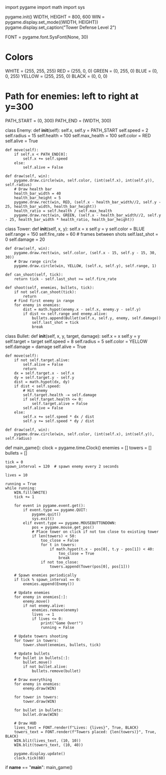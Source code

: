 import pygame
import math
import sys

pygame.init()
WIDTH, HEIGHT = 800, 600
WIN = pygame.display.set_mode((WIDTH, HEIGHT))
pygame.display.set_caption("Tower Defense Level 2")

FONT = pygame.font.SysFont(None, 30)

# Colors
WHITE = (255, 255, 255)
RED = (255, 0, 0)
GREEN = (0, 255, 0)
BLUE = (0, 0, 255)
YELLOW = (255, 255, 0)
BLACK = (0, 0, 0)

# Path for enemies: left to right at y=300
PATH_START = (0, 300)
PATH_END = (WIDTH, 300)

class Enemy:
    def __init__(self):
        self.x, self.y = PATH_START
        self.speed = 2
        self.radius = 15
        self.health = 100
        self.max_health = 100
        self.color = RED
        self.alive = True

    def move(self):
        if self.x < PATH_END[0]:
            self.x += self.speed
        else:
            self.alive = False

    def draw(self, win):
        pygame.draw.circle(win, self.color, (int(self.x), int(self.y)), self.radius)
        # Draw health bar
        health_bar_width = 40
        health_bar_height = 5
        pygame.draw.rect(win, RED, (self.x - health_bar_width//2, self.y - 25, health_bar_width, health_bar_height))
        health_ratio = self.health / self.max_health
        pygame.draw.rect(win, GREEN, (self.x - health_bar_width//2, self.y - 25, health_bar_width * health_ratio, health_bar_height))

class Tower:
    def __init__(self, x, y):
        self.x = x
        self.y = y
        self.color = BLUE
        self.range = 150
        self.fire_rate = 60  # frames between shots
        self.last_shot = 0
        self.damage = 20

    def draw(self, win):
        pygame.draw.rect(win, self.color, (self.x - 15, self.y - 15, 30, 30))
        # Draw range circle
        pygame.draw.circle(win, YELLOW, (self.x, self.y), self.range, 1)

    def can_shoot(self, tick):
        return tick - self.last_shot >= self.fire_rate

    def shoot(self, enemies, bullets, tick):
        if not self.can_shoot(tick):
            return
        # Find first enemy in range
        for enemy in enemies:
            dist = math.hypot(enemy.x - self.x, enemy.y - self.y)
            if dist <= self.range and enemy.alive:
                bullets.append(Bullet(self.x, self.y, enemy, self.damage))
                self.last_shot = tick
                break

class Bullet:
    def __init__(self, x, y, target, damage):
        self.x = x
        self.y = y
        self.target = target
        self.speed = 8
        self.radius = 5
        self.color = YELLOW
        self.damage = damage
        self.alive = True

    def move(self):
        if not self.target.alive:
            self.alive = False
            return
        dx = self.target.x - self.x
        dy = self.target.y - self.y
        dist = math.hypot(dx, dy)
        if dist < self.speed:
            # Hit enemy
            self.target.health -= self.damage
            if self.target.health <= 0:
                self.target.alive = False
            self.alive = False
        else:
            self.x += self.speed * dx / dist
            self.y += self.speed * dy / dist

    def draw(self, win):
        pygame.draw.circle(win, self.color, (int(self.x), int(self.y)), self.radius)

def main_game():
    clock = pygame.time.Clock()
    enemies = []
    towers = []
    bullets = []

    tick = 0
    spawn_interval = 120  # spawn enemy every 2 seconds

    lives = 10

    running = True
    while running:
        WIN.fill(WHITE)
        tick += 1

        for event in pygame.event.get():
            if event.type == pygame.QUIT:
                pygame.quit()
                sys.exit()
            elif event.type == pygame.MOUSEBUTTONDOWN:
                pos = pygame.mouse.get_pos()
                # Place tower on click if not too close to existing tower
                if len(towers) < 50:
                    too_close = False
                    for t in towers:
                        if math.hypot(t.x - pos[0], t.y - pos[1]) < 40:
                            too_close = True
                            break
                    if not too_close:
                        towers.append(Tower(pos[0], pos[1]))

        # Spawn enemies periodically
        if tick % spawn_interval == 0:
            enemies.append(Enemy())

        # Update enemies
        for enemy in enemies[:]:
            enemy.move()
            if not enemy.alive:
                enemies.remove(enemy)
                lives -= 1
                if lives <= 0:
                    print("Game Over!")
                    running = False

        # Update towers shooting
        for tower in towers:
            tower.shoot(enemies, bullets, tick)

        # Update bullets
        for bullet in bullets[:]:
            bullet.move()
            if not bullet.alive:
                bullets.remove(bullet)

        # Draw everything
        for enemy in enemies:
            enemy.draw(WIN)

        for tower in towers:
            tower.draw(WIN)

        for bullet in bullets:
            bullet.draw(WIN)

        # Draw HUD
        lives_text = FONT.render(f"Lives: {lives}", True, BLACK)
        towers_text = FONT.render(f"Towers placed: {len(towers)}", True, BLACK)
        WIN.blit(lives_text, (10, 10))
        WIN.blit(towers_text, (10, 40))

        pygame.display.update()
        clock.tick(60)

if __name__ == "__main__":
    main_game()
